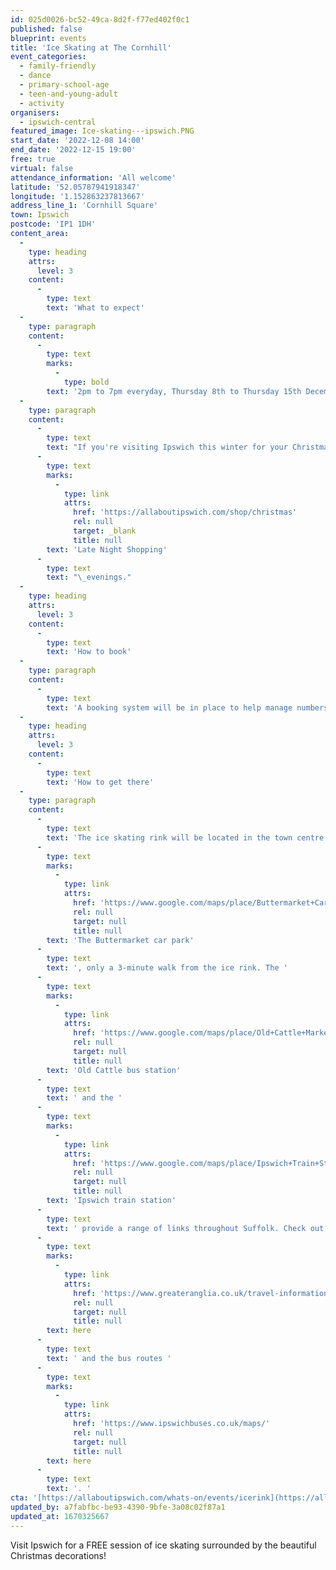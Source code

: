 ```yaml
---
id: 025d0026-bc52-49ca-8d2f-f77ed402f0c1
published: false
blueprint: events
title: 'Ice Skating at The Cornhill'
event_categories:
  - family-friendly
  - dance
  - primary-school-age
  - teen-and-young-adult
  - activity
organisers:
  - ipswich-central
featured_image: Ice-skating---ipswich.PNG
start_date: '2022-12-08 14:00'
end_date: '2022-12-15 19:00'
free: true
virtual: false
attendance_information: 'All welcome'
latitude: '52.05787941918347'
longitude: '1.152863237813667'
address_line_1: 'Cornhill Square'
town: Ipswich
postcode: 'IP1 1DH'
content_area:
  -
    type: heading
    attrs:
      level: 3
    content:
      -
        type: text
        text: 'What to expect'
  -
    type: paragraph
    content:
      -
        type: text
        marks:
          -
            type: bold
        text: '2pm to 7pm everyday, Thursday 8th to Thursday 15th December 2022'
  -
    type: paragraph
    content:
      -
        type: text
        text: "If you're visiting Ipswich this winter for your Christmas shopping, make an evening of it and enjoy a spot of skating on the Cornhill as a FREE Ice Rink will be operating for\_7 days only; including a weekend and\_two\_"
      -
        type: text
        marks:
          -
            type: link
            attrs:
              href: 'https://allaboutipswich.com/shop/christmas'
              rel: null
              target: _blank
              title: null
        text: 'Late Night Shopping'
      -
        type: text
        text: "\_evenings."
  -
    type: heading
    attrs:
      level: 3
    content:
      -
        type: text
        text: 'How to book'
  -
    type: paragraph
    content:
      -
        type: text
        text: 'A booking system will be in place to help manage numbers. Booking is opening soon!'
  -
    type: heading
    attrs:
      level: 3
    content:
      -
        type: text
        text: 'How to get there'
  -
    type: paragraph
    content:
      -
        type: text
        text: 'The ice skating rink will be located in the town centre of Ipswich. The closest parking is '
      -
        type: text
        marks:
          -
            type: link
            attrs:
              href: 'https://www.google.com/maps/place/Buttermarket+Car+Park/@52.0564429,1.1520566,16.86z/data=!3m1!5s0x47d9a02cec5b27cd:0x7edf0a3a5fc6ee6c!4m13!1m7!3m6!1s0x47d9a02cd6ef1ed1:0xc5625ecdb8fbf5e0!2sIpswich+Cornhill,+Ipswich+IP1+1AQ!3b1!8m2!3d52.0578539!4d1.1528611!3m4!1s0x47d9a02cf0e3670b:0x13057689f8c54482!8m2!3d52.0561353!4d1.1534447'
              rel: null
              target: null
              title: null
        text: 'The Buttermarket car park'
      -
        type: text
        text: ', only a 3-minute walk from the ice rink. The '
      -
        type: text
        marks:
          -
            type: link
            attrs:
              href: 'https://www.google.com/maps/place/Old+Cattle+Market/@52.0556065,1.1546499,21z/data=!4m5!3m4!1s0x47d9a02c7c95b285:0xb473f69f4c360b6f!8m2!3d52.0556172!4d1.1547904'
              rel: null
              target: null
              title: null
        text: 'Old Cattle bus station'
      -
        type: text
        text: ' and the '
      -
        type: text
        marks:
          -
            type: link
            attrs:
              href: 'https://www.google.com/maps/place/Ipswich+Train+Station,+A137,+Ipswich+IP2+8AL/@52.0511654,1.1420362,17.52z/data=!4m5!3m4!1s0x47d9a0312722fddd:0xf0540b8032c48d45!8m2!3d52.0506298!4d1.1426302'
              rel: null
              target: null
              title: null
        text: 'Ipswich train station'
      -
        type: text
        text: ' provide a range of links throughout Suffolk. Check out the Ipswich train routes '
      -
        type: text
        marks:
          -
            type: link
            attrs:
              href: 'https://www.greateranglia.co.uk/travel-information/station-information/ips'
              rel: null
              target: null
              title: null
        text: here
      -
        type: text
        text: ' and the bus routes '
      -
        type: text
        marks:
          -
            type: link
            attrs:
              href: 'https://www.ipswichbuses.co.uk/maps/'
              rel: null
              target: null
              title: null
        text: here
      -
        type: text
        text: '. '
cta: '[https://allaboutipswich.com/whats-on/events/icerink](https://allaboutipswich.com/whats-on/events/icerink)'
updated_by: a7fabfbc-be93-4390-9bfe-3a08c02f87a1
updated_at: 1670325667
---
```

Visit Ipswich for a FREE session of ice skating surrounded by the beautiful Christmas decorations!
